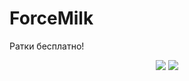 # ForceMilk
Ратки бесплатно!
<p align="center">
  <img src="https://github-readme-stats.vercel.app/api/top-langs/?username=forcemilk&layout=compact&theme=vision-friendly-dark)](https://github.com/anuraghazra/github-readme-stats)" />
  <img src="https://count.getloli.com/get/@forcemilk?theme=gelbooru" />
</p>

